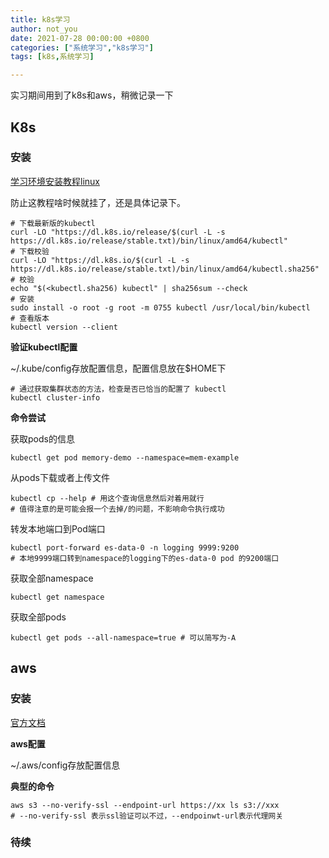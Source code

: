 ```yaml
---
title: k8s学习
author: not_you
date: 2021-07-28 00:00:00 +0800
categories: ["系统学习","k8s学习"]
tags: [k8s,系统学习]

---
```


 实习期间用到了k8s和aws，稍微记录一下

## K8s

### 安装

[学习环境安装教程linux](https://kubernetes.io/zh/docs/tasks/tools/install-kubectl-linux/)

防止这教程啥时候就挂了，还是具体记录下。

``` shell
# 下载最新版的kubectl
curl -LO "https://dl.k8s.io/release/$(curl -L -s https://dl.k8s.io/release/stable.txt)/bin/linux/amd64/kubectl"
# 下载校验
curl -LO "https://dl.k8s.io/$(curl -L -s https://dl.k8s.io/release/stable.txt)/bin/linux/amd64/kubectl.sha256"
# 校验
echo "$(<kubectl.sha256) kubectl" | sha256sum --check
# 安装
sudo install -o root -g root -m 0755 kubectl /usr/local/bin/kubectl
# 查看版本
kubectl version --client
```

**验证kubectl配置**

~/.kube/config存放配置信息，配置信息放在$HOME下

``` shell
# 通过获取集群状态的方法，检查是否已恰当的配置了 kubectl
kubectl cluster-info
```

**命令尝试**

获取pods的信息

```shell
kubectl get pod memory-demo --namespace=mem-example
```

从pods下载或者上传文件

```shell
kubectl cp --help # 用这个查询信息然后对着用就行
# 值得注意的是可能会报一个去掉/的问题，不影响命令执行成功
```

转发本地端口到Pod端口

```shell
kubectl port-forward es-data-0 -n logging 9999:9200
# 本地9999端口转到namespace的logging下的es-data-0 pod 的9200端口
```



获取全部namespace

```shell
kubectl get namespace
```

获取全部pods

```shell
kubectl get pods --all-namespace=true # 可以简写为-A
```



## aws

### 安装

[官方文档](https://docs.aws.amazon.com/zh_cn/cli/latest/userguide/install-windows.html#msi-on-windows)

**aws配置**

~/.aws/config存放配置信息

**典型的命令**

```shell
aws s3 --no-verify-ssl --endpoint-url https://xx ls s3://xxx
# --no-verify-ssl 表示ssl验证可以不过，--endpoinwt-url表示代理网关
```









### 待续
